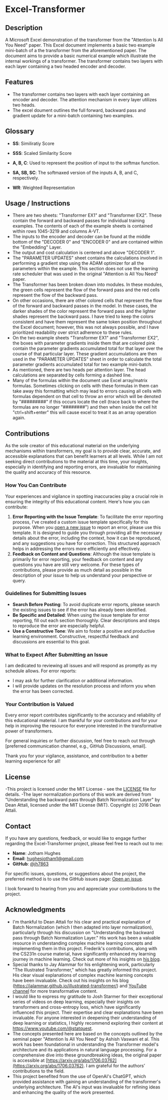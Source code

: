 # Excel-Transformer

## Description
A Microsoft Excel demonstration of the transformer from the "Attention Is All You Need" paper. This Excel document implements a basic two example mini-batch of a the transformer from the aforementioned paper. The document aims to provide a basic numerical example which illustrate the internal workings of a transformer. The transformer contains two layers with each layer containing a two headed encoder and decoder. 

## Features
- The transformer contains two layers with each layer containing an encoder and decoder. The attention mechanism in every layer utilizes two heads.
- The excel doument outlines the full forward, backward pass and gradient update for a mini-batch containing two examples.

## Glossary

- **SS**: Similiratiy Score
  
- **SSS**: Scaled Similarity Score

- **A, B, C**: Used to represent the position of input to the softmax function. 

- **SA, SB, SC**: The softmaxed version of the inputs A, B, and C, respectively. 

- **WR**: Weighted Representation 


## Usage / Instructions
- There are two sheets: "Transformer EX1" and "Transformer EX2". These contain the forward and backward passes for individual training examples. The contents of each of the example sheets is contained within rows 1045-3219 and columns A-VT.
- The inputs to the encoder and decoder can be found at the middle bottom of the "DECODER 0" and "ENCODER 0" and are contained within the "Embedding" Layer.
- The output and cost calculation is centered and above "DECODER 1".
- The "PARAMETER UPDATES" sheet contains the calculations involved in performing a gradient step using the ADAM optimizer for all the parameters within the example. This section does not use the learning rate scheduler that was used in the original "Attention is All You Need" paper.
- The Transformer has been broken down into modules. In these modules, the green cells represent the flow of the forward pass and the red cells represent the flow of the backward pass.
- On other occasions, there are other colored cells that represent the flow of the forward and backward passes in the model. In these cases, the darker shades of the color represent the forward pass and the lighter shades represent the backward pass. I have tried to keep the colors consistent and have them represent the same token position throughout the Excel document; however, this was not always possible, and I have prioritized readability over strict adherence to these rules.
- On the two example sheets "Transformer EX1" and "Transformer EX2", the boxes with parameter gradients inside them that are colored pink contain the parameter gradients accumulated total for that layer over the course of that particular layer. These gradient accumulations are then used in the "PARAMETER UPDATES" sheet in order to calculate the total parameter gradients accumulated total for two example mini-batch.
- As mentioned, there are two heads per attention layer. The head calculations are separated by cells forming a dashed line.
- Many of the formulas within the document use Excel array/matrix formulas. Sometimes clicking on cells with these formulas in them can take away this formatting which may lead to errors causing all cells with formulas dependent on that cell to throw an error which will be denoted by "#########" if this occurs locate the cell (trace back to where the formulas are no longer "########") and then when inside the cell hit "ctrl+shift+enter" this will cause excel to treat it as an array operation again.

## Contributions
As the sole creator of this educational material on the underlying mechanisms within transformers, my goal is to provide clear, accurate, and accessible explanations that can benefit learners at all levels. While I am not seeking direct contributions to the material at this time, your insights, especially in identifying and reporting errors, are invaluable for maintaining the quality and accuracy of this resource.

### How You Can Contribute
Your experiences and vigilance in spotting inaccuracies play a crucial role in ensuring the integrity of this educational content. Here's how you can contribute:
1. **Error Reporting with the Issue Template**: To facilitate the error reporting process, I've created a custom issue template specifically for this purpose. When you [open a new issue](https://github.com/jh7863/Excel-Transformer/issues/new) to report an error, please use this template. It is designed to guide you through providing all the necessary details about the error, including the context, how it can be reproduced, and any suggestions you have for correction. This structured approach helps in addressing the errors more efficiently and effectively.
2. **Feedback on Content and Questions**: Although the issue template is primarily for error reporting, your feedback on content and any questions you have are still very welcome. For these types of contributions, please provide as much detail as possible in the description of your issue to help us understand your perspective or query.

### Guidelines for Submitting Issues
- **Search Before Posting**: To avoid duplicate error reports, please search the existing issues to see if the error has already been identified.
- **Be Specific and Detailed**: When using the issue template for error reporting, fill out each section thoroughly. Clear descriptions and steps to reproduce the error are especially helpful.
- **Use a Constructive Tone**: We aim to foster a positive and productive learning environment. Constructive, respectful feedback and discussions are essential to this goal.

### What to Expect After Submitting an Issue
I am dedicated to reviewing all issues and will respond as promptly as my schedule allows. For error reports:
- I may ask for further clarification or additional information.
- I will provide updates on the resolution process and inform you when the error has been corrected.

### Your Contribution is Valued
Every error report contributes significantly to the accuracy and reliability of this educational material. I am thankful for your contributions and for your help in improving the resource for everyone interested in the transformative power of transformers.

For general inquiries or further discussion, feel free to reach out through [preferred communication channel, e.g., GitHub Discussions, email].

Thank you for your vigilance, assistance, and contribution to a better learning experience for all!

## License
-This project is licensed under the MIT License - see the [LICENSE](LICENSE) file for details.
-The layer normalization portions of this work are derived from "Understanding the backward pass through Batch Normalization Layer" by Dean Attali, licensed under the MIT License (MIT). Copyright (c) 2016 Dean Attali.

## Contact
If you have any questions, feedback, or would like to engage further regarding the Excel-Transformer project, please feel free to reach out to me:
- **Name**: Jotham Hughes
- **Email**: [hughesjotham1@gmail.com](mailto:hughesjotham1@gmail.com)
- **GitHub**: [@jh7863](https://github.com/jh7863)

For specific issues, questions, or suggestions about the project, the preferred method is to use the GitHub issues page: [Open an issue](https://github.com/jh7863/Excel-Transformer/issues/new).

I look forward to hearing from you and appreciate your contributions to the project.
## Acknowledgments
- I'm thankful to Dean Attali for his clear and practical explanation of Batch Normalization (which I then adapted into layer normalization), particularly through his discussion on "Understanding the backward pass through Batch Normalization Layer." His work has been a valuable resource in understanding complex machine learning concepts and implementing them in this project. Frederik's contributions, along with the CS231n course material, have significantly enhanced my learning journey in machine learning. Check out more of his insights on [his blog](https://kratzert.github.io/).
- Special thanks to Jay Alammar for his enlightening work, particularly "The Illustrated Transformer," which has greatly informed this project. His clear visual explanations of complex machine learning concepts have been invaluable. Check out his insights on his blog (https://jalammar.github.io/illustrated-transformer/) and [YouTube channel](https://www.youtube.com/@arp_ai) for more transformative content.
- I would like to express my gratitude to Josh Starmer for their exceptional series of videos on deep learning, especially their insights on transformers and cross-entropy loss, which have significantly influenced this project. Their expertise and clear explanations have been invaluable. For anyone interested in deepening their understanding of deep learning or statistics, I highly recommend exploring their content at https://www.youtube.com/@statquest.
- The concepts presented here are based on the concepts outlined by the seminal paper "Attention Is All You Need" by Ashish Vaswani et al. This work has been foundational in understanding the Transformer model's architecture and its applications in natural language processing. For a comprehensive dive into these groundbreaking ideas, the original paper is accessible at [https://arxiv.org/abs/1706.03762](https://arxiv.org/abs/1706.03762). I am grateful for the authors’ contributions to the field.
- This project benefited from the use of OpenAI's ChatGPT, which provided assistance with gaining an understanding of the transformer's underlying architecture. The AI's input was invaluable for refining ideas and enhancing the quality of the work presented.

